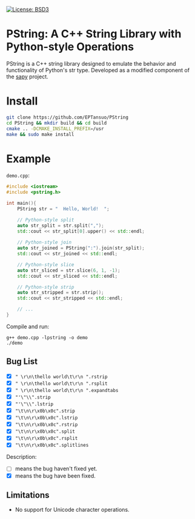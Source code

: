 [![License: BSD3](https://img.shields.io/badge/License-BSD3-yellow.svg)](https://opensource.org/licenses/bsd-3-clause)

# PString: A C++ String Library with Python-style Operations

PString is a C++ string library designed to emulate the behavior and functionality of Python's str type. Developed as a modified component of the [sapy](https://github.com/CairBin/sapy)
project.


# Install
```sh
git clone https://github.com/EPTansuo/PString
cd PString && mkdir build && cd build
cmake .. -DCMAKE_INSTALL_PREFIX=/usr
make && sudo make install 
```

# Example
`demo.cpp`:
```cpp
#include <iostream>
#include <pstring.h>

int main(){
    PString str = "  Hello, World!  ";

    // Python-style split
    auto str_split = str.split(",");
    std::cout << str_split[0].upper() << std::endl;
    
    // Python-style join
    auto str_joined = PString(":").join(str_split);
    std::cout << str_joined << std::endl;

    // Python-style slice
    auto str_sliced = str.slice(6, 1, -1);
    std::cout << str_sliced << std::endl;

    // Python-style strip
    auto str_stripped = str.strip();
    std::cout << str_stripped << std::endl;

    // ...
}
```
Compile and run:
```
g++ demo.cpp -lpstring -o demo
./demo
```

## Bug List 
- [x] `" \r\n\thello world\t\r\n ".rstrip`
- [x] `" \r\n\thello world\t\r\n ".rsplit`
- [x] `" \r\n\thello world\t\r\n ".expandtabs`
- [x] `"'\"\\".strip`
- [x] `"'\"\\".lstrip`
- [x] `"\t\n\r\x0b\x0c".strip`
- [x] `"\t\n\r\x0b\x0c".lstrip`
- [x] `"\t\n\r\x0b\x0c".rstrip`
- [x] `"\t\n\r\x0b\x0c".split`
- [x] `"\t\n\r\x0b\x0c".rsplit`
- [x] `"\t\n\r\x0b\x0c".splitlines`

Description:
- [ ] means the bug haven't fixed yet.
- [x] means the bug have been fixed.

## Limitations

- No support for Unicode character operations.


